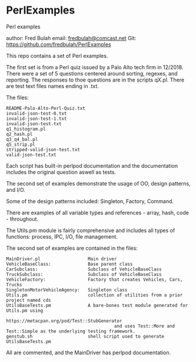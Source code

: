 # PerlExamples
Perl examples

author:	Fred Bulah
email:	fredbulah@comcast.net
Git:     https://github.com/fredbulah/PerlExamples

This repo contains a set of Perl examples.

The first set is from a Perl quiz issued by a Palo Alto tech firm in 12/2018. There were a set of 5 questions centered around sorting,
regexes, and reporting. The responses to thoe questions are in the scripts qX.pl. There are test text files names ending in .txt.

The files:
	
	README-Palo-Alto-Perl-Quiz.txt
	invalid-json-test-0.txt
	invalid-json-test-1.txt
	invalid-json-test.txt
	q1_histogram.pl
	q2_hash.pl
	q3_q4_bal.pl
	q5_strip.pl
	stripped-valid-json-test.txt
	valid-json-test.txt

Each script has built-in perlpod documentation and the documentation includes the original question aswell as tests.

The second set of examples demonstrate the usage of OO, design patterns, and I/O.

Some of the design patterns included: Singleton, Factory, Command.

There are examples of all variable types and references - array, hash, code - throughout. 

The Utils.pm module is fairly comprehensive and includes all types of functions: process, IPC, I/O, file management.

The second set of examples are contained in the files:

	MainDriver.pl                  Main driver
	VehicleBaseClass:              Base parent class
	CarSubclass:                   Subclass of VehicleBaseClass
	TruckSubclass:                 Subclass of VehicleBaseClass
	VehicleFactory:                Factory that creates Vehicles, Cars, Trucks
	SingletonMotorVehicleAgency:   Singleton class
	Utils.pm                       collection of utilities from a prior project named cds
	UtilsBaseTests.pm              A bare-bones test module generated for Utils.pm using 
	                               https://metacpan.org/pod/Test::StubGenerator 
											 and uses Test::More and Test::Simple as the underlying testing framework.
	genstub.sh                     shell script used to generate UtilsBaseTests.pm

All are commented, and the MainDriver has perlpod documentation.


